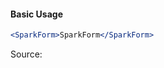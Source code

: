 #### Basic Usage

```jsx
<SparkForm>SparkForm</SparkForm>
```

Source:

```js { "file": "./SparkForm.js" }
```
